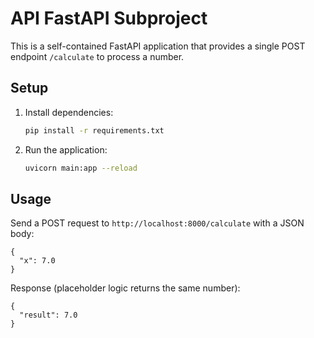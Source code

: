 # API FastAPI Subproject

This is a self-contained FastAPI application that provides a single POST endpoint `/calculate` to process a number.

## Setup

1. Install dependencies:
   ```bash
   pip install -r requirements.txt
   ```

2. Run the application:
   ```bash
   uvicorn main:app --reload
   ```

## Usage

Send a POST request to `http://localhost:8000/calculate` with a JSON body:

```
{
  "x": 7.0
}
```

Response (placeholder logic returns the same number):
```
{
  "result": 7.0
}
``` 